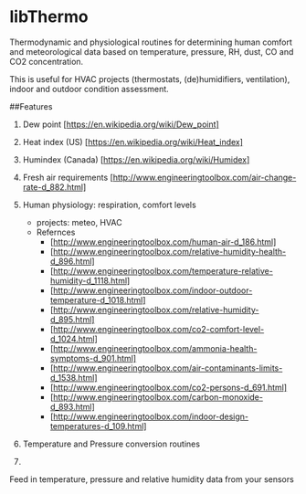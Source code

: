 # libThermo
Thermodynamic and physiological routines for determining human comfort and meteorological data based on temperature, pressure, RH, dust, CO and CO2 concentration.

This is useful for HVAC projects (thermostats, (de)humidifiers, ventilation), indoor and outdoor condition assessment.

##Features

 1. Dew point [https://en.wikipedia.org/wiki/Dew_point]
 2. Heat index (US) [https://en.wikipedia.org/wiki/Heat_index]
 3. Humindex (Canada) [https://en.wikipedia.org/wiki/Humidex]
 4. Fresh air requirements [http://www.engineeringtoolbox.com/air-change-rate-d_882.html]	
 6. Human physiology: respiration, comfort levels  
	* projects: meteo, HVAC
	* Refernces 
		* [http://www.engineeringtoolbox.com/human-air-d_186.html]
		* [http://www.engineeringtoolbox.com/relative-humidity-health-d_896.html]
		* [http://www.engineeringtoolbox.com/temperature-relative-humidity-d_1118.html]
		* [http://www.engineeringtoolbox.com/indoor-outdoor-temperature-d_1018.html]
		* [http://www.engineeringtoolbox.com/relative-humidity-d_895.html]
		* [http://www.engineeringtoolbox.com/co2-comfort-level-d_1024.html]
		* [http://www.engineeringtoolbox.com/ammonia-health-symptoms-d_901.html]
		* [http://www.engineeringtoolbox.com/air-contaminants-limits-d_1538.html]
		* [http://www.engineeringtoolbox.com/co2-persons-d_691.html]
		* [http://www.engineeringtoolbox.com/carbon-monoxide-d_893.html]
		* [http://www.engineeringtoolbox.com/indoor-design-temperatures-d_109.html]
		
 5. Temperature and Pressure conversion routines
 6. 

Feed in temperature, pressure and relative humidity data from your sensors 